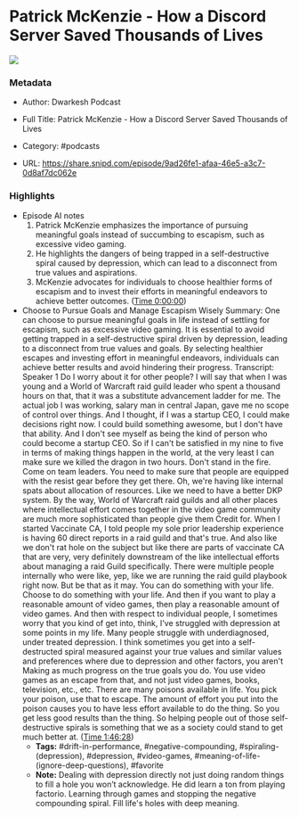 # Patrick McKenzie - How a Discord Server Saved Thousands of Lives

![](https://wsrv.nl/?url=https%3A%2F%2Fsubstackcdn.com%2Ffeed%2Fpodcast%2F69345%2Fcf4775ebf853d3c71b76b82f77046da4.jpg&w=100&h=100)

### Metadata

- Author: Dwarkesh Podcast
- Full Title: Patrick McKenzie - How a Discord Server Saved Thousands of Lives
- Category: #podcasts



- URL: https://share.snipd.com/episode/9ad26fe1-afaa-46e5-a3c7-0d8af7dc062e

### Highlights

- Episode AI notes
  1. Patrick McKenzie emphasizes the importance of pursuing meaningful goals instead of succumbing to escapism, such as excessive video gaming.
  2. He highlights the dangers of being trapped in a self-destructive spiral caused by depression, which can lead to a disconnect from true values and aspirations.
  3. McKenzie advocates for individuals to choose healthier forms of escapism and to invest their efforts in meaningful endeavors to achieve better outcomes. ([Time 0:00:00](https://share.snipd.com/episode-takeaways/1c0f92c3-55f7-413a-ad2e-b7934ab1f094))
- Choose to Pursue Goals and Manage Escapism Wisely
  Summary:
  One can choose to pursue meaningful goals in life instead of settling for escapism, such as excessive video gaming.
  It is essential to avoid getting trapped in a self-destructive spiral driven by depression, leading to a disconnect from true values and goals. By selecting healthier escapes and investing effort in meaningful endeavors, individuals can achieve better results and avoid hindering their progress.
  Transcript:
  Speaker 1
  Do I worry about it for other people? I will say that when I was young and a World of Warcraft raid guild leader who spent a thousand hours on that, that it was a substitute advancement ladder for me. The actual job I was working, salary man in central Japan, gave me no scope of control over things. And I thought, if I was a startup CEO, I could make decisions right now. I could build something awesome, but I don't have that ability. And I don't see myself as being the kind of person who could become a startup CEO. So if I can't be satisfied in my nine to five in terms of making things happen in the world, at the very least I can make sure we killed the dragon in two hours. Don't stand in the fire. Come on team leaders. You need to make sure that people are equipped with the resist gear before they get there. Oh, we're having like internal spats about allocation of resources. Like we need to have a better DKP system. By the way, World of Warcraft raid guilds and all other places where intellectual effort comes together in the video game community are much more sophisticated than people give them Credit for. When I started Vaccinate CA, I told people my sole prior leadership experience is having 60 direct reports in a raid guild and that's true. And also like we don't rat hole on the subject but like there are parts of vaccinate CA that are very, very definitely downstream of the like intellectual efforts about managing a raid Guild specifically. There were multiple people internally who were like, yep, like we are running the raid guild playbook right now. But be that as it may. You can do something with your life. Choose to do something with your life. And then if you want to play a reasonable amount of video games, then play a reasonable amount of video games. And then with respect to individual people, I sometimes worry that you kind of get into, think, I've struggled with depression at some points in my life. Many people struggle with underdiagnosed, under treated depression. I think sometimes you get into a self-destructed spiral measured against your true values and similar values and preferences where due to depression and other factors, you aren't Making as much progress on the true goals you do. You use video games as an escape from that, and not just video games, books, television, etc., etc. There are many poisons available in life. You pick your poison, use that to escape. The amount of effort you put into the poison causes you to have less effort available to do the thing. So you get less good results than the thing. So helping people out of those self-destructive spirals is something that we as a society could stand to get much better at. ([Time 1:46:28](https://share.snipd.com/snip/bfad658a-25a4-445e-a5bb-6c6843dee6ae))
    - **Tags:** #drift-in-performance, #negative-compounding, #spiraling-(depression), #depression, #video-games, #meaning-of-life-(ignore-deep-questions), #favorite
    - **Note:** Dealing with depression directly not just doing random things to fill a hole you won’t acknowledge. He did learn a ton from playing factorio. Learning through games and stopping the negative compounding spiral. Fill life's holes with deep meaning.
